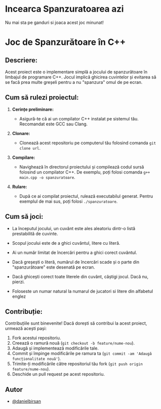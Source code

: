 
# Incearca Spanzuratoarea azi

Nu mai sta pe ganduri si joaca acest joc minunat!


# Joc de Spanzurătoare în C++


## Descriere:

Acest proiect este o implementare simplă a jocului de spanzurătoare în limbajul de programare C++. Jocul implică ghicirea cuvintelor și evitarea să se facă prea multe greșeli pentru a nu "spanzura" omul de pe ecran.

## Cum să rulezi proiectul:

1. **Cerințe preliminare:**
   - Asigură-te că ai un compilator C++ instalat pe sistemul tău. Recomandat este GCC sau Clang.

2. **Clonare:**
   - Clonează acest repositoriu pe computerul tău folosind comanda `git clone url`.

3. **Compilare:**
   - Navighează în directorul proiectului și compilează codul sursă folosind un compilator C++. De exemplu, poți folosi comanda `g++ main.cpp -o spanzuratoare`.

4. **Rulare:**
   - După ce ai compilat proiectul, rulează executabilul generat. Pentru exemplul de mai sus, poți folosi `./spanzuratoare`.

## Cum să joci:

- La începutul jocului, un cuvânt este ales aleatoriu dintr-o listă prestabilită de cuvinte.
- Scopul jocului este de a ghici cuvântul, litere cu literă.
- Ai un număr limitat de încercări pentru a ghici corect cuvântul.
- Dacă greșești o literă, numărul de încercări scade și o parte din "spanzurătoare" este desenată pe ecran.
- Dacă ghicești corect toate literele din cuvânt, câștigi jocul. Dacă nu, pierzi.

- Foloseste un numar natural la numarul de jucatori si litere din alfabetul englez

## Contribuție:

Contribuțiile sunt binevenite! Dacă dorești să contribui la acest proiect, urmează acești pași:

1. Fork acestui repositoriu.
2. Creează o ramură nouă (`git checkout -b feature/nume-nou`).
3. Adaugă și implementează modificările tale.
4. Commit și împinge modificările pe ramura ta (`git commit -am 'Adaugă funcționalitate nouă'`).
5. Trimite-ți modificările către repositoriul tău fork (`git push origin feature/nume-nou`).
6. Deschide un pull request pe acest repositoriu.


## Autor

- [@danielbirsan](https://github.com/danielbirsan)

